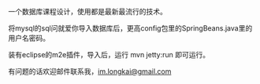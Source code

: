 一个数据库课程设计，使用都是最新最流行的技术。

将mysql的sql问就爱你导入数据库后，更高config包里的SpringBeans.java里的用户名密码。

装有eclipse的m2e插件，导入后，运行 mvn jetty:run 即可运行。

有问题的话欢迎邮件联系我，im.longkai@gmail.com
